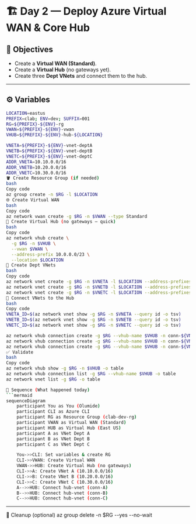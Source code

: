 # 🏗️ Day 2 — Deploy Azure Virtual WAN & Core Hub

## 🎯 Objectives
- Create a **Virtual WAN (Standard)**.
- Create a **Virtual Hub** (no gateways yet).
- Create three **Dept VNets** and connect them to the hub.

---

## ⚙️ Variables
```bash
LOCATION=eastus
PREFIX=clab; ENV=dev; SUFFIX=001
RG=${PREFIX}-${ENV}-rg
VWAN=${PREFIX}-${ENV}-vwan
VHUB=${PREFIX}-${ENV}-hub-${LOCATION}

VNETA=${PREFIX}-${ENV}-vnet-deptA
VNETB=${PREFIX}-${ENV}-vnet-deptB
VNETC=${PREFIX}-${ENV}-vnet-deptC
ADDR_VNETA=10.10.0.0/16
ADDR_VNETB=10.20.0.0/16
ADDR_VNETC=10.30.0.0/16
🪣 Create Resource Group (if needed)
bash
Copy code
az group create -n $RG -l $LOCATION
🌐 Create Virtual WAN
bash
Copy code
az network vwan create -g $RG -n $VWAN --type Standard
🛞 Create Virtual Hub (no gateways — quick)
bash
Copy code
az network vhub create \
  -g $RG -n $VHUB \
  --vwan $VWAN \
  --address-prefix 10.0.0.0/23 \
  --location $LOCATION
🧩 Create Dept VNets
bash
Copy code
az network vnet create -g $RG -n $VNETA -l $LOCATION --address-prefixes $ADDR_VNETA
az network vnet create -g $RG -n $VNETB -l $LOCATION --address-prefixes $ADDR_VNETB
az network vnet create -g $RG -n $VNETC -l $LOCATION --address-prefixes $ADDR_VNETC
🔗 Connect VNets to the Hub
bash
Copy code
VNETA_ID=$(az network vnet show -g $RG -n $VNETA --query id -o tsv)
VNETB_ID=$(az network vnet show -g $RG -n $VNETB --query id -o tsv)
VNETC_ID=$(az network vnet show -g $RG -n $VNETC --query id -o tsv)

az network vhub connection create -g $RG --vhub-name $VHUB -n conn-${VNETA} --remote-vnet $VNETA_ID
az network vhub connection create -g $RG --vhub-name $VHUB -n conn-${VNETB} --remote-vnet $VNETB_ID
az network vhub connection create -g $RG --vhub-name $VHUB -n conn-${VNETC} --remote-vnet $VNETC_ID
✅ Validate
bash
Copy code
az network vhub show -g $RG -n $VHUB -o table
az network vhub connection list -g $RG --vhub-name $VHUB -o table
az network vnet list -g $RG -o table

🧭 Sequence (What happened today)
```mermaid
sequenceDiagram
    participant You as You (Olumide)
    participant CLI as Azure CLI
    participant RG as Resource Group (clab-dev-rg)
    participant VWAN as Virtual WAN (Standard)
    participant HUB as Virtual Hub (East US)
    participant A as VNet Dept A
    participant B as VNet Dept B
    participant C as VNet Dept C

    You->>CLI: Set variables & create RG
    CLI->>VWAN: Create Virtual WAN
    VWAN->>HUB: Create Virtual Hub (no gateways)
    CLI->>A: Create VNet A (10.10.0.0/16)
    CLI->>B: Create VNet B (10.20.0.0/16)
    CLI->>C: Create VNet C (10.30.0.0/16)
    A-->>HUB: Connect hub-vnet (conn-A)
    B-->>HUB: Connect hub-vnet (conn-B)
    C-->>HUB: Connect hub-vnet (conn-C)
```

---

🧹 Cleanup (optional)
az group delete -n $RG --yes --no-wait
